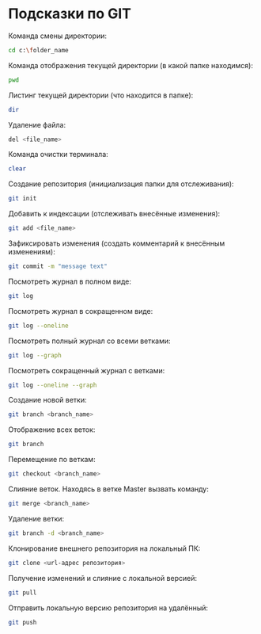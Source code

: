 # Подсказки по GIT

Команда смены директории:
```sh
cd c:\folder_name
```

Команда отображения текущей директории (в какой папке находимся):
```sh
pwd
```

Листинг текущей директории (что находится в папке):
```sh
dir
```

Удаление файла:
```sh
del <file_name>
```

Команда очистки терминала:
```sh
clear
```

Создание репозитория (инициализация папки для отслеживания):
```sh
git init
```

Добавить к индексации (отслеживать внесённые изменения):
```sh
git add <file_name>
```

Зафиксировать изменения (создать комментарий к внесённым изменениям):
```sh
git commit -m "message text"
```

Посмотреть журнал в полном виде:
```sh
git log
```

Посмотреть журнал в сокращенном виде:
```sh
git log --oneline
```

Посмотреть полный журнал со всеми ветками:
```sh
git log --graph
```

Посмотреть сокращенный журнал с ветками:
```sh
git log --oneline --graph
```

Создание новой ветки:
```sh
git branch <branch_name>
```

Отображение всех веток:
```sh
git branch
```

Перемещение по веткам:
```sh
git checkout <branch_name>
```

Слияние веток. Находясь в ветке Master вызвать команду:
```sh
git merge <branch_name>
```

Удаление ветки:
```sh
git branch -d <branch_name>
```

Клонирование внешнего репозитория на 
локальный ПК:
```sh
git clone <url-адрес репозитория>
```

Получение изменений и слияние с локальной версией:
```sh
git pull
```

Отправить локальную версию репозитория на удалённый:
```sh
git push
```
